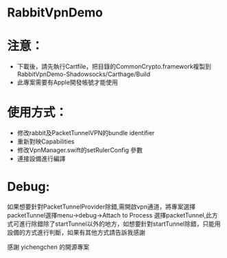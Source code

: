 # RabbitVpnDemo

# 注意：
- 下載後，請先執行Cartfile，把目錄的CommonCrypto.framework複製到RabbitVpnDemo-Shadowsocks/Carthage/Build
- 此專案需要有Apple開發帳號才能使用

# 使用方式：
- 修改rabbit及PacketTunnelVPN的bundle identifier
- 重新對映Capabilities
- 修改VpnManager.swift的setRulerConfig 參數
- 連接設備進行編譯


# Debug:
如果想要針對PacketTunnelProvider除錯,需開啟vpn通道，將專案選擇packetTunnel選擇menu->debug->Attach to Process 選擇packetTunnel,此方式可進行除錯除了startTunnel以外的地方，如想要針對startTunnel除錯，只能用設備的方式進行判斷，如果有其他方式請告訴我感謝


感謝 yichengchen 的開源專案
